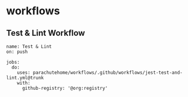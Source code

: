 # workflows

## Test & Lint Workflow

```
name: Test & Lint
on: push

jobs:
  do:
    uses: parachutehome/workflows/.github/workflows/jest-test-and-lint.yml@trunk
    with:
      github-registry: '@org:registry'
```

